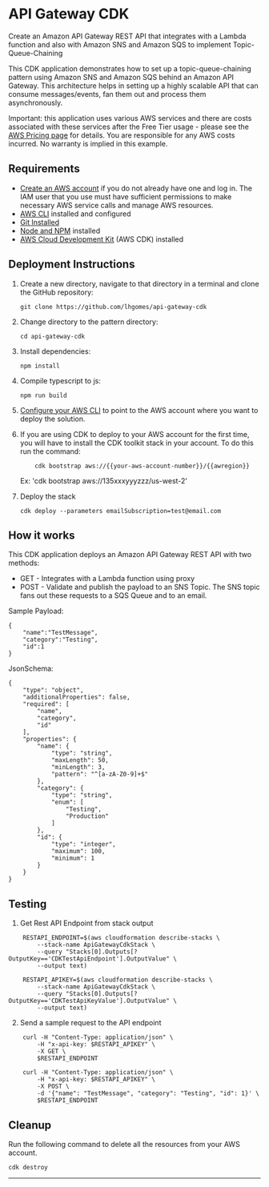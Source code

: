 # API Gateway CDK

Create an Amazon API Gateway REST API that integrates with a Lambda function and also with Amazon SNS and Amazon SQS to implement Topic-Queue-Chaining

This CDK application demonstrates how to set up a topic-queue-chaining pattern using Amazon SNS and Amazon SQS behind an Amazon API Gateway. 
This architecture helps in setting up a highly scalable API that can consume messages/events, fan them out and process them asynchronously. 

Important: this application uses various AWS services and there are costs associated with these services after the Free Tier usage - please see the [AWS Pricing page](https://aws.amazon.com/pricing/) for details. You are responsible for any AWS costs incurred. No warranty is implied in this example.

## Requirements

* [Create an AWS account](https://portal.aws.amazon.com/gp/aws/developer/registration/index.html) if you do not already have one and log in. The IAM user that you use must have sufficient permissions to make necessary AWS service calls and manage AWS resources.
* [AWS CLI](https://docs.aws.amazon.com/cli/latest/userguide/install-cliv2.html) installed and configured
* [Git Installed](https://git-scm.com/book/en/v2/Getting-Started-Installing-Git)
* [Node and NPM](https://nodejs.org/en/download/) installed
* [AWS Cloud Development Kit](https://docs.aws.amazon.com/cdk/latest/guide/cli.html) (AWS CDK) installed

## Deployment Instructions

1. Create a new directory, navigate to that directory in a terminal and clone the GitHub repository:
    ``` 
    git clone https://github.com/lhgomes/api-gateway-cdk
    ```

2. Change directory to the pattern directory:
    ```
    cd api-gateway-cdk
    ```

3. Install dependencies:
    ```
    npm install
    ```

4. Compile typescript to js:
    ```
    npm run build
    ```

5. [Configure your AWS CLI](https://docs.aws.amazon.com/cli/latest/userguide/cli-chap-configure.html) to point to the AWS account where you want to deploy the solution.

6. If you are using CDK to deploy to your AWS account for the first time, you will have to install the CDK toolkit stack in your account. 
To do this run the command:
    ```
        cdk bootstrap aws://{{your-aws-account-number}}/{{awregion}}
    ```
    Ex: 'cdk bootstrap aws://135xxxyyyzzz/us-west-2'

7. Deploy the stack
    ```
    cdk deploy --parameters emailSubscription=test@email.com
    ```

## How it works

This CDK application deploys an Amazon API Gateway REST API with two methods:

* GET - Integrates with a Lambda function using proxy
* POST - Validate and publish the payload to an SNS Topic. The SNS topic fans out these requests to a SQS Queue and to an email.

Sample Payload:
```
{
    "name":"TestMessage",
    "category":"Testing",
    "id":1
}
```

JsonSchema:
```
{
    "type": "object",
    "additionalProperties": false,
    "required": [
        "name",
        "category",
        "id"
    ],
    "properties": {
        "name": {
            "type": "string",
            "maxLength": 50,
            "minLength": 3,
            "pattern": "^[a-zA-Z0-9]+$"
        },
        "category": {
            "type": "string",
            "enum": [
                "Testing",
                "Production"
            ]
        },
        "id": {
            "type": "integer",
            "maximum": 100,
            "minimum": 1
        }
    }
}
```

## Testing

1. Get Rest API Endpoint from stack output
```
    RESTAPI_ENDPOINT=$(aws cloudformation describe-stacks \
        --stack-name ApiGatewayCdkStack \
        --query "Stacks[0].Outputs[?OutputKey=='CDKTestApiEndpoint'].OutputValue" \
        --output text)

    RESTAPI_APIKEY=$(aws cloudformation describe-stacks \
        --stack-name ApiGatewayCdkStack \
        --query "Stacks[0].Outputs[?OutputKey=='CDKTestApiKeyValue'].OutputValue" \
        --output text)
```

2. Send a sample request to the API endpoint
```
    curl -H "Content-Type: application/json" \
        -H "x-api-key: $RESTAPI_APIKEY" \
        -X GET \
        $RESTAPI_ENDPOINT

    curl -H "Content-Type: application/json" \
        -H "x-api-key: $RESTAPI_APIKEY" \
        -X POST \
        -d '{"name": "TestMessage", "category": "Testing", "id": 1}' \
        $RESTAPI_ENDPOINT
```

## Cleanup
 
Run the following command to delete all the resources from your AWS account.
```
cdk destroy
```

----